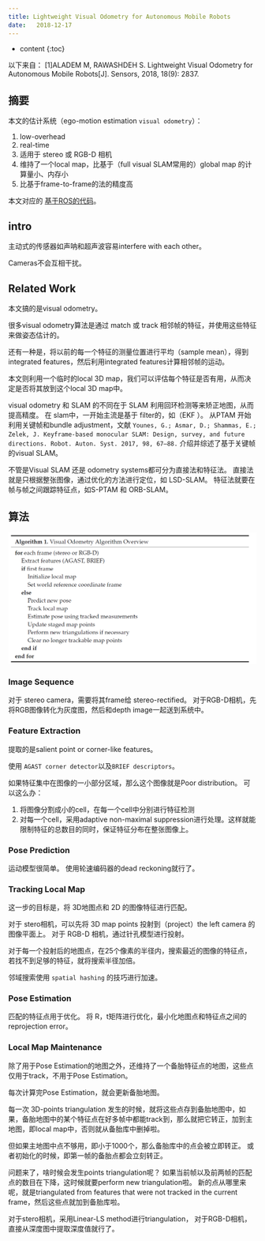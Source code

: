 ```yaml
--- 
title: Lightweight Visual Odometry for Autonomous Mobile Robots
date:   2018-12-17
---
```




* content
{:toc}


以下来自：
[1]ALADEM M, RAWASHDEH S. Lightweight Visual Odometry for Autonomous Mobile Robots[J]. Sensors, 2018, 18(9): 2837.


## 摘要
本文的估计系统（ego-motion estimation `visual odometry`）：
1. low-overhead 
2. real-time 
3. 适用于 stereo 或 RGB-D 相机
4. 维持了一个local map，比基于（full visual SLAM常用的）global map 的计算量小、内存小
6. 比基于frame-to-frame的法的精度高

本文对应的 [基于ROS的代码](https://github.com/SAR-Research-Lab/lvt)。

## intro
主动式的传感器如声呐和超声波容易interfere with each other。

Cameras不会互相干扰。

## Related Work
本文搞的是visual odometry。

很多visual odometry算法是通过 match  或 track 相邻帧的特征，并使用这些特征来做姿态估计的。

还有一种是，将以前的每一个特征的测量位置进行平均（sample mean），得到integrated features，然后利用integrated features计算相邻帧的运动。

本文则利用一个临时的local 3D map，我们可以评估每个特征是否有用，从而决定是否将其放到这个local 3D map中。


visual odometry 和 SLAM 的不同在于 SLAM 利用回环检测等来矫正地图，从而提高精度。
在 slam中，一开始主流是基于 filter的，如（EKF ）。
从PTAM 开始利用关键帧和bundle adjustment，文献
`Younes, G.; Asmar, D.; Shammas, E.; Zelek, J. Keyframe-based monocular SLAM: Design, survey, and future directions. Robot. Auton. Syst. 2017, 98, 67–88.`
介绍并综述了基于关键帧的visual SLAM。


不管是Visual SLAM 还是 odometry systems都可分为直接法和特征法。
直接法就是只根据整张图像，通过优化的方法进行定位，如 LSD-SLAM。
特征法就要在帧与帧之间跟踪特征点，如S-PTAM 和 ORB-SLAM。

## 算法
![](./LightweightVisualOdometryfor/algorithm.png)

### Image Sequence
对于 stereo camera，需要将其frame给 stereo-rectified。
对于RGB-D相机，先将RGB图像转化为灰度图，然后和depth image一起送到系统中。

### Feature Extraction
提取的是salient point or corner-like features。

使用 `AGAST corner detector`以及`BRIEF descriptors`。

如果特征集中在图像的一小部分区域，那么这个图像就是Poor distribution。
可以这么办：
1. 将图像分割成小的cell，在每一个cell中分别进行特征检测
2. 对每一个cell，采用adaptive non-maximal suppression进行处理。这样就能限制特征的总数目的同时，保证特征分布在整张图像上。

### Pose Prediction
运动模型很简单。
使用轮速编码器的dead reckoning就行了。

### Tracking Local Map
这一步的目标是，将 3D地图点和 2D 的图像特征进行匹配。

对于 stero相机，可以先将 3D map points 投射到（project）the left camera 的图像平面上。
对于 RGB-D 相机，通过针孔模型进行投射。

对于每一个投射后的地图点，在25个像素的半径内，搜索最近的图像的特征点，若找不到足够的特征，就将搜索半径加倍。

邻域搜索使用 `spatial hashing` 的技巧进行加速。

### Pose Estimation
匹配的特征点用于优化。
将 R，t矩阵进行优化，最小化地图点和特征点之间的reprojection error。

### Local Map Maintenance
除了用于Pose Estimation的地图之外，还维持了一个备胎特征点的地图，这些点仅用于track，不用于Pose Estimation。

每次计算完Pose Estimation，就会更新备胎地图。

每一次 3D-points triangulation 发生的时候，就将这些点存到备胎地图中，如果，备胎地图中的某个特征点在好多帧中都能track到，那么就把它转正，加到主地图，即local map中，否则就从备胎库中删掉啦。

但如果主地图中点不够用，即小于1000个，那么备胎库中的点会被立即转正。
或者初始化的时候，即第一帧的备胎点都会立刻转正。

问题来了，啥时候会发生points triangulation呢？
如果当前帧以及前两帧的匹配点的数目在下降，这时候就要perform new triangulation啦。
新的点从哪里来呢，就是triangulated from features that were not tracked in the current frame，然后这些点就加到备胎库啦。

对于stero相机，采用Linear-LS method进行triangulation，
对于RGB-D相机，直接从深度图中提取深度值就行了。



